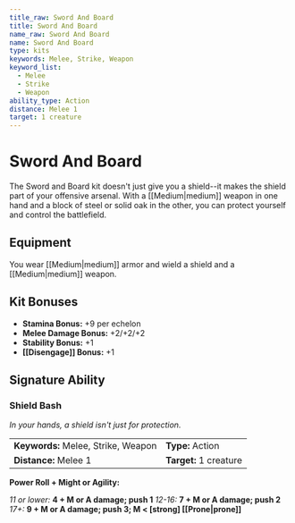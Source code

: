 ```yaml
---
title_raw: Sword And Board
title: Sword And Board
name_raw: Sword And Board
name: Sword And Board
type: kits
keywords: Melee, Strike, Weapon
keyword_list:
  - Melee
  - Strike
  - Weapon
ability_type: Action
distance: Melee 1
target: 1 creature
---
```


# Sword And Board

The Sword and Board kit doesn't just give you a shield--it makes the shield part of your offensive arsenal. With a [[Medium|medium]] weapon in one hand and a block of steel or solid oak in the other, you can protect yourself and control the battlefield.

## Equipment

You wear [[Medium|medium]] armor and wield a shield and a [[Medium|medium]] weapon.

## Kit Bonuses

- **Stamina Bonus:** +9 per echelon
- **Melee Damage Bonus:** +2/+2/+2
- **Stability Bonus:** +1
- **[[Disengage]] Bonus:** +1

## Signature Ability

### Shield Bash

*In your hands, a shield isn't just for protection.*

|                                     |                        |
| :---------------------------------- | :--------------------- |
| **Keywords:** Melee, Strike, Weapon | **Type:** Action       |
| **Distance:** Melee 1               | **Target:** 1 creature |

**Power Roll + Might or Agility:**

*11 or lower:* **4 + M or A damage; push 1** *12-16:* **7 + M or A damage; push 2**\
*17+:* **9 + M or A damage; push 3; M \< \[strong\] [[Prone|prone]]**
